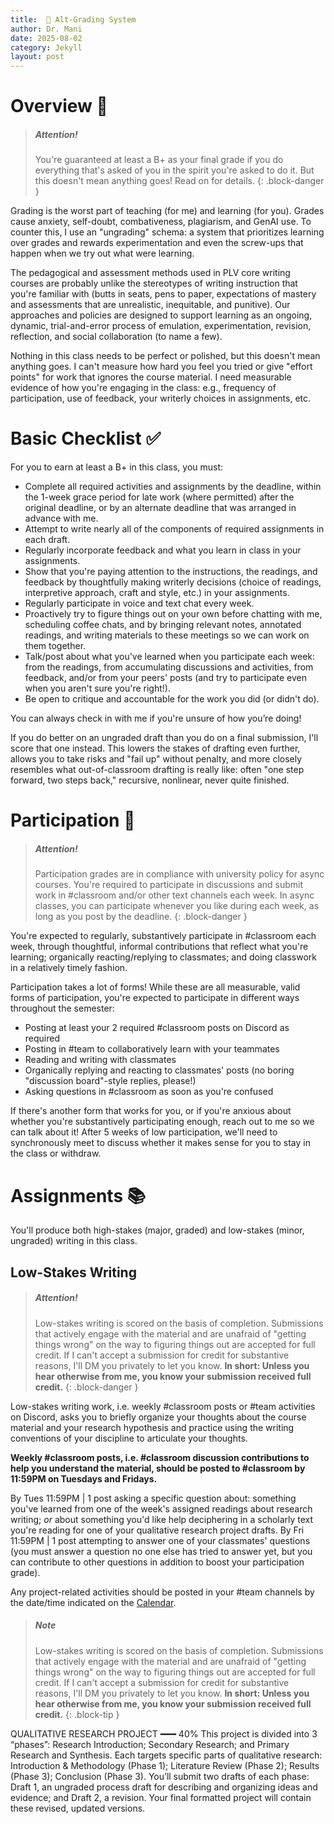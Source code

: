 ```yaml
---
title:  🍎 Alt-Grading System
author: Dr. Mani
date: 2025-08-02
category: Jekyll
layout: post
---
```


# Overview 💯

> ##### Attention!
> You're guaranteed at least a B+ as your final grade if you do everything that's asked of you in the spirit you're asked to do it. But this doesn't mean anything goes! Read on for details.
{: .block-danger }

Grading is the worst part of teaching (for me) and learning (for you). Grades cause anxiety, self-doubt, combativeness, plagiarism, and GenAI use. To counter this, I use an "ungrading" schema: a system that prioritizes learning over grades and rewards experimentation and even the screw-ups that happen when we try out what were learning.

The pedagogical and assessment methods used in PLV core writing courses are probably unlike the stereotypes of writing instruction that you're familiar with (butts in seats, pens to paper, expectations of mastery and assessments that are unrealistic, inequitable, and punitive). Our approaches and policies are designed to support learning as an ongoing, dynamic, trial-and-error process of emulation, experimentation, revision, reflection, and social collaboration (to name a few). 

Nothing in this class needs to be perfect or polished, but this doesn't mean anything goes. I can't measure how hard you feel you tried or give "effort points" for work that ignores the course material. I need measurable evidence of how you're engaging in the class: e.g., frequency of participation, use of feedback, your writerly choices in assignments, etc.

# Basic Checklist ✅

For you to earn at least a B+ in this class, you must:

- Complete all required activities and assignments by the deadline, within the 1-week grace period for late work (where permitted) after the original deadline, or by an alternate deadline that was arranged in advance with me.
- Attempt to write nearly all of the components of required assignments in each draft.
- Regularly incorporate feedback and what you learn in class in your assignments.
- Show that you're paying attention to the instructions, the readings, and feedback by thoughtfully making writerly decisions (choice of readings, interpretive approach, craft and style, etc.) in your assignments.
- Regularly participate in voice and text chat every week.
- Proactively try to figure things out on your own before chatting with me, scheduling coffee chats, and by bringing relevant notes, annotated readings, and writing materials to these meetings so we can work on them together.
- Talk/post about what you've learned when you participate each week: from the readings, from accumulating discussions and activities, from feedback, and/or from your peers' posts (and try to participate even when you aren't sure you're right!).
- Be open to critique and accountable for the work you did (or didn't do).

You can always check in with me if you're unsure of how you’re doing!

If you do better on an ungraded draft than you do on a final submission, I'll score that one instead. This lowers the stakes of drafting even further, allows you to take risks and "fail up" without penalty, and more closely resembles what out-of-classroom drafting is really like: often "one step forward, two steps back," recursive, nonlinear, never quite finished.

# Participation 🙋

> ##### Attention!
> Participation grades are in compliance with university policy for async courses. You're required to participate in discussions and submit work in #classroom and/or other text channels each week. In async classes, you can participate whenever you like during each week, as long as you post by the deadline. 
{: .block-danger }

You're expected to regularly, substantively participate in #classroom each week, through thoughtful, informal contributions that reflect what you're learning; organically reacting/replying to classmates; and doing classwork in a relatively timely fashion. 

Participation takes a lot of forms! While these are all measurable, valid forms of participation, you're expected to participate in different ways throughout the semester:

- Posting at least your 2 required #classroom posts on Discord as required
- Posting in #team to collaboratively learn with your teammates
- Reading and writing with classmates
- Organically replying and reacting to classmates' posts (no boring "discussion board"-style replies, please!)
- Asking questions in #classroom as soon as you're confused

If there's another form that works for you, or if you're anxious about whether you're substantively participating enough, reach out to me so we can talk about it! After 5 weeks of low participation, we'll need to synchronously meet to discuss whether it makes sense for you to stay in the class or withdraw.

# Assignments 📚

You'll produce both high-stakes (major, graded) and low-stakes (minor, ungraded) writing in this class.

## Low-Stakes Writing

> ##### Attention!
> Low-stakes writing is scored on the basis of completion. Submissions that actively engage with the material and are unafraid of "getting things wrong" on the way to figuring things out are accepted for full credit. If I can't accept a submission for credit for substantive reasons, I'll DM you privately to let you know. **In short: Unless you hear otherwise from me, you know your submission received full credit.**
{: .block-danger }

Low-stakes writing work, i.e. weekly #classroom posts or #team activities on Discord, asks you to briefly organize your thoughts about the course material and your research hypothesis and practice using the writing conventions of your discipline to articulate your thoughts.

**Weekly #classroom posts, i.e. #classroom discussion contributions to help you understand the material, should be posted to #classroom by 11:59PM on Tuesdays and Fridays.** 

By Tues 11:59PM | 1 post asking a specific question about: something you've learned from one of the week's assigned readings about research writing; *or* about something you'd like help deciphering in a scholarly text you're reading for one of your qualitative research project drafts.
By Fri 11:59PM |  1 post attempting to answer one of your classmates' questions (you must answer a question no one else has tried to answer yet, but you can contribute to other questions in addition to boost your participation grade).

Any project-related activities should be posted in your #team channels by the date/time indicated on the [Calendar](../calendar). 

> ##### Note
> Low-stakes writing is scored on the basis of completion. Submissions that actively engage with the material and are unafraid of "getting things wrong" on the way to figuring things out are accepted for full credit. If I can't accept a submission for credit for substantive reasons, I'll DM you privately to let you know. **In short: Unless you hear otherwise from me, you know your submission received full credit.**
{: .block-tip }





QUALITATIVE RESEARCH PROJECT ━━━	40% 
This project is divided into 3 “phases”: Research Introduction; Secondary Research; and Primary Research and Synthesis. Each targets specific parts of qualitative research: Introduction & Methodology (Phase 1); Literature Review (Phase 2); Results (Phase 3); Conclusion (Phase 3). You’ll submit two drafts of each phase: Draft 1, an ungraded process draft for describing and organizing ideas and evidence; and Draft 2, a revision. Your final formatted project will contain these revised, updated versions.